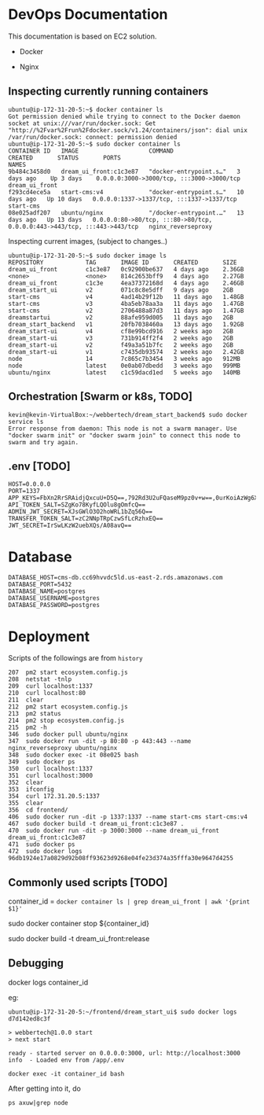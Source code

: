 # DevOps Documentation

This documentation is based on EC2 solution.

* Docker

* Nginx


## Inspecting currently running containers

```
ubuntu@ip-172-31-20-5:~$ docker container ls
Got permission denied while trying to connect to the Docker daemon socket at unix:///var/run/docker.sock: Get "http://%2Fvar%2Frun%2Fdocker.sock/v1.24/containers/json": dial unix /var/run/docker.sock: connect: permission denied
ubuntu@ip-172-31-20-5:~$ sudo docker container ls
CONTAINER ID   IMAGE                    COMMAND                  CREATED       STATUS       PORTS                                                                      NAMES
9b484c3458d0   dream_ui_front:c1c3e87   "docker-entrypoint.s…"   3 days ago    Up 3 days    0.0.0.0:3000->3000/tcp, :::3000->3000/tcp                                  dream_ui_front
f293cd4ece5a   start-cms:v4             "docker-entrypoint.s…"   10 days ago   Up 10 days   0.0.0.0:1337->1337/tcp, :::1337->1337/tcp                                  start-cms
08e025adf207   ubuntu/nginx             "/docker-entrypoint.…"   13 days ago   Up 13 days   0.0.0.0:80->80/tcp, :::80->80/tcp, 0.0.0.0:443->443/tcp, :::443->443/tcp   nginx_reverseproxy
```

Inspecting current images, (subject to changes..)


```
ubuntu@ip-172-31-20-5:~$ sudo docker image ls
REPOSITORY            TAG       IMAGE ID       CREATED       SIZE
dream_ui_front        c1c3e87   0c92900be637   4 days ago    2.36GB
<none>                <none>    814c2653bff9   4 days ago    2.27GB
dream_ui_front        c1c3e     4ea37372168d   4 days ago    2.46GB
dream_start_ui        v2        071c8c8e5dff   9 days ago    2GB
start-cms             v4        4ad14b29f12b   11 days ago   1.48GB
start-cms             v3        4ba5eb78aa3a   11 days ago   1.47GB
start-cms             v2        2706488a87d3   11 days ago   1.47GB
dreamstartui          v2        88afe959d005   11 days ago   2GB
dream_start_backend   v1        20fb7038460a   13 days ago   1.92GB
dream_start-ui        v4        cf8e99bcd916   2 weeks ago   2GB
dream_start-ui        v3        731b914ff2f4   2 weeks ago   2GB
dream_start-ui        v2        f49a3a51b7fc   2 weeks ago   2GB
dream_start-ui        v1        c7435db93574   2 weeks ago   2.42GB
node                  14        7c865c7b3454   3 weeks ago   912MB
node                  latest    0e0ab07dbedd   3 weeks ago   999MB
ubuntu/nginx          latest    c1c59dacd1ed   5 weeks ago   140MB
```

## Orchestration [Swarm or k8s, TODO]

```
kevin@kevin-VirtualBox:~/webbertech/dream_start_backend$ sudo docker service ls
Error response from daemon: This node is not a swarm manager. Use "docker swarm init" or "docker swarm join" to connect this node to swarm and try again.
```

## .env [TODO]

```
HOST=0.0.0.0
PORT=1337
APP_KEYS=FbXn2RrSRAidjQxcuU+D5Q==,792Rd3U2uFQaseM9pz0v+w==,0urKoiAzWg6XpwosGxRNXw==,dLIu4cFWzLH0OBKWJ/GEAw==
API_TOKEN_SALT=SZgKo78KyfLQOlu8gOmfcQ==
ADMIN_JWT_SECRET=XJsGWlO3O2hoWRL1bZq56Q==
TRANSFER_TOKEN_SALT=zC2NNpTRpCzwSfLcRzhxEQ==
JWT_SECRET=IrSwLKzW2uebXQs/A08avQ==
```

# Database

```
DATABASE_HOST=cms-db.cc69hvvdc5ld.us-east-2.rds.amazonaws.com
DATABASE_PORT=5432
DATABASE_NAME=postgres
DATABASE_USERNAME=postgres
DATABASE_PASSWORD=postgres
```

# Deployment

Scripts of the followings are from `history`


  ```
  207  pm2 start ecosystem.config.js
  208  netstat -tnlp
  209  curl localhost:1337
  210  curl localhost:80
  211  clear
  212  pm2 start ecosystem.config.js
  213  pm2 status
  214  pm2 stop ecosystem.config.js 
  215  pm2 -h
  346  sudo docker pull ubuntu/nginx
  347  sudo docker run -dit -p 80:80 -p 443:443 --name nginx_reverseproxy ubuntu/nginx
  348  sudo docker exec -it 08e025 bash
  349  sudo docker ps 
  350  curl localhost:1337
  351  curl localhost:3000
  352  clear
  353  ifconfig
  354  curl 172.31.20.5:1337
  355  clear
  356  cd frontend/
  406  sudo docker run -dit -p 1337:1337 --name start-cms start-cms:v4
  467  sudo docker build -t dream_ui_front:c1c3e87 .
  470  sudo docker run -dit -p 3000:3000 --name dream_ui_front dream_ui_front:c1c3e87
  471  sudo docker ps 
  472  sudo docker logs 96db1924e17a0829d92b08ff93623d9268e04fe23d374a35fffa30e9647d4255
```

## Commonly used scripts [TODO]
container_id = `docker container ls | grep dream_ui_front | awk '{print $1}'`

sudo docker container stop ${container_id}

sudo docker build -t dream_ui_front:release


## Debugging

docker logs container_id

eg: 

```
ubuntu@ip-172-31-20-5:~/frontend/dream_start_ui$ sudo docker logs d7d142ed8c3f

> webbertech@1.0.0 start
> next start

ready - started server on 0.0.0.0:3000, url: http://localhost:3000
info  - Loaded env from /app/.env

```


`docker exec -it container_id bash`

After getting into it, do 

`ps axuw|grep node`




